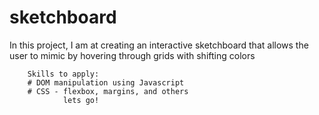 # sketchboard
In this project, I am at creating an interactive sketchboard that allows the user to mimic by hovering through grids with shifting colors

        Skills to apply:
        # DOM manipulation using Javascript
        # CSS - flexbox, margins, and others
                lets go!